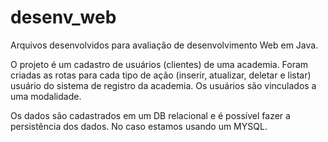 # desenv_web
Arquivos desenvolvidos para avaliação de desenvolvimento Web em Java.

O projeto é um cadastro de usuários (clientes) de uma academia. 
Foram criadas as rotas para cada tipo de ação (inserir, atualizar, deletar e listar) usuário do sistema de registro da academia.
Os usuários são vinculados a uma modalidade. 

Os dados são cadastrados em um DB relacional e é possível fazer a persistência dos dados.
No caso estamos usando um MYSQL.

